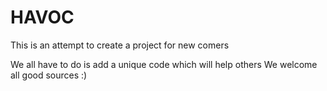 # HAVOC
This is an attempt to create a project for new comers

We all have to do is add a unique code which will help others
We welcome all good sources :)
